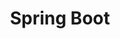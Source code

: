 ---
title: Spring Boot
description: "I work a lot with Spring Boot and love it for the enormous set of features it provides
              for application developers. In these articles, I write down what I learned
              in my projects to provide <strong>crisp tutorials that explain the
              How and the Why of Spring Boot</strong>."
layout: category
pagination:
  enabled: true
  category: spring-boot
---